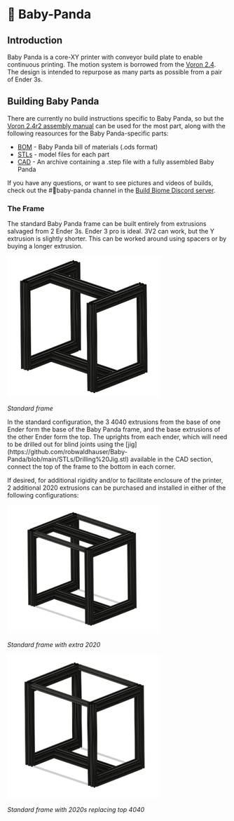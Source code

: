 # 🐼 Baby-Panda
## Introduction
Baby Panda is a core-XY printer with conveyor build plate to enable continuous printing. The motion system is borrowed from the [Voron 2.4](https://vorondesign.com/voron2.4). The design is intended to repurpose as many parts as possible from a pair of Ender 3s.

## Building Baby Panda
There are currently no build instructions specific to Baby Panda, so but the [Voron 2.4r2 assembly manual](https://github.com/VoronDesign/Voron-2/raw/Voron2.4/Manual/Assembly_Manual_2.4r2.pdf) can be used for the most part, along with the following reasources for the Baby Panda-specific parts:
* [BOM](https://github.com/robwaldhauser/Baby-Panda/blob/main/BOM%20Spreadsheet.ods) - Baby Panda bill of materials (.ods format)
* [STLs](https://github.com/robwaldhauser/Baby-Panda/tree/main/STLs) - model files for each part
* [CAD](https://github.com/robwaldhauser/Baby-Panda/tree/main/CAD) - An archive containing a .step file with a fully assembled Baby Panda

If you have any questions, or want to see pictures and videos of builds, check out the #🐼baby-panda channel in the [Build Biome Discord server](https://discord.gg/SpCVg9wG). 

### The Frame
The standard Baby Panda frame can be built entirely from extrusions salvaged from 2 Ender 3s. Ender 3 pro is ideal. 3V2 can work, but the Y extrusion is slightly shorter. This can be worked around using spacers or by buying a longer extrusion.

<p><img src="images/standard_frame.png" width="350"></p>
<p><em>Standard frame</em></p>

<p>In the standard configuration, the 3 4040 extrusions from the base of one Ender form the base of the Baby Panda frame, and the base extrusions of the other Ender  form the top. The uprights from each ender, which will need to be drilled out for blind joints using the [jig](https://github.com/robwaldhauser/Baby-Panda/blob/main/STLs/Drilling%20Jig.stl) available in the CAD section, connect the top of the frame to the bottom in each corner.</p>

<p>If desired, for additional rigidity and/or to facilitate enclosure of the printer, 2 additional 2020 extrusions can be purchased and installed in either of the following configurations:</p>

<p><img src="images/standard_frame_plus_2_2020s.png" width="350"></p>
<p><em>Standard frame with extra 2020</em></p>


<p><img src="images/standard_frame_plus_2_2020s_less_top_4040_crossbar.png" width="350"></p>
<p><em>Standard frame with 2020s replacing top 4040</em></p>


